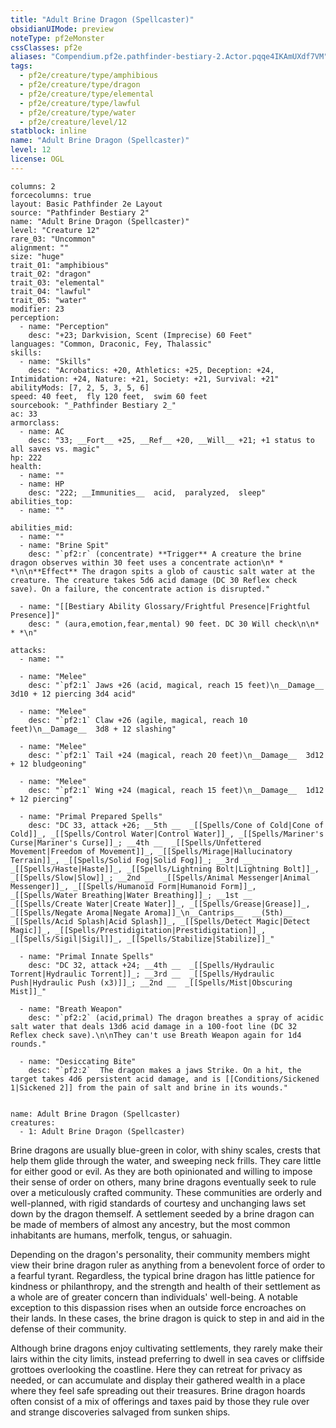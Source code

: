 ```yaml
---
title: "Adult Brine Dragon (Spellcaster)"
obsidianUIMode: preview
noteType: pf2eMonster
cssClasses: pf2e
aliases: "Compendium.pf2e.pathfinder-bestiary-2.Actor.pqqe4IKAmUXdf7VM" 
tags:
  - pf2e/creature/type/amphibious
  - pf2e/creature/type/dragon
  - pf2e/creature/type/elemental
  - pf2e/creature/type/lawful
  - pf2e/creature/type/water
  - pf2e/creature/level/12
statblock: inline
name: "Adult Brine Dragon (Spellcaster)"
level: 12
license: OGL
---
```


```statblock
columns: 2
forcecolumns: true
layout: Basic Pathfinder 2e Layout
source: "Pathfinder Bestiary 2"
name: "Adult Brine Dragon (Spellcaster)"
level: "Creature 12"
rare_03: "Uncommon"
alignment: ""
size: "huge"
trait_01: "amphibious"
trait_02: "dragon"
trait_03: "elemental"
trait_04: "lawful"
trait_05: "water"
modifier: 23
perception:
  - name: "Perception"
    desc: "+23; Darkvision, Scent (Imprecise) 60 Feet"
languages: "Common, Draconic, Fey, Thalassic"
skills:
  - name: "Skills"
    desc: "Acrobatics: +20, Athletics: +25, Deception: +24, Intimidation: +24, Nature: +21, Society: +21, Survival: +21"
abilityMods: [7, 2, 5, 3, 5, 6]
speed: 40 feet,  fly 120 feet,  swim 60 feet
sourcebook: "_Pathfinder Bestiary 2_"
ac: 33
armorclass:
  - name: AC
    desc: "33; __Fort__ +25, __Ref__ +20, __Will__ +21; +1 status to all saves vs. magic"
hp: 222
health:
  - name: ""
  - name: HP
    desc: "222; __Immunities__  acid,  paralyzed,  sleep"
abilities_top:
  - name: ""

abilities_mid:
  - name: ""
  - name: "Brine Spit"
    desc: "`pf2:r` (concentrate) **Trigger** A creature the brine dragon observes within 30 feet uses a concentrate action\n* * *\n\n**Effect** The dragon spits a glob of caustic salt water at the creature. The creature takes 5d6 acid damage (DC 30 Reflex check save). On a failure, the concentrate action is disrupted."

  - name: "[[Bestiary Ability Glossary/Frightful Presence|Frightful Presence]]"
    desc: " (aura,emotion,fear,mental) 90 feet. DC 30 Will check\n\n* * *\n"

attacks:
  - name: ""

  - name: "Melee"
    desc: "`pf2:1` Jaws +26 (acid, magical, reach 15 feet)\n__Damage__  3d10 + 12 piercing 3d4 acid"

  - name: "Melee"
    desc: "`pf2:1` Claw +26 (agile, magical, reach 10 feet)\n__Damage__  3d8 + 12 slashing"

  - name: "Melee"
    desc: "`pf2:1` Tail +24 (magical, reach 20 feet)\n__Damage__  3d12 + 12 bludgeoning"

  - name: "Melee"
    desc: "`pf2:1` Wing +24 (magical, reach 15 feet)\n__Damage__  1d12 + 12 piercing"

  - name: "Primal Prepared Spells"
    desc: "DC 33, attack +26; __5th __  _[[Spells/Cone of Cold|Cone of Cold]]_, _[[Spells/Control Water|Control Water]]_, _[[Spells/Mariner's Curse|Mariner's Curse]]_; __4th __  _[[Spells/Unfettered Movement|Freedom of Movement]]_, _[[Spells/Mirage|Hallucinatory Terrain]]_, _[[Spells/Solid Fog|Solid Fog]]_; __3rd __  _[[Spells/Haste|Haste]]_, _[[Spells/Lightning Bolt|Lightning Bolt]]_, _[[Spells/Slow|Slow]]_; __2nd __  _[[Spells/Animal Messenger|Animal Messenger]]_, _[[Spells/Humanoid Form|Humanoid Form]]_, _[[Spells/Water Breathing|Water Breathing]]_; __1st __  _[[Spells/Create Water|Create Water]]_, _[[Spells/Grease|Grease]]_, _[[Spells/Negate Aroma|Negate Aroma]]_\n__Cantrips__  __(5th)__ _[[Spells/Acid Splash|Acid Splash]]_, _[[Spells/Detect Magic|Detect Magic]]_, _[[Spells/Prestidigitation|Prestidigitation]]_, _[[Spells/Sigil|Sigil]]_, _[[Spells/Stabilize|Stabilize]]_"

  - name: "Primal Innate Spells"
    desc: "DC 32, attack +24; __4th __  _[[Spells/Hydraulic Torrent|Hydraulic Torrent]]_; __3rd __  _[[Spells/Hydraulic Push|Hydraulic Push (x3)]]_; __2nd __  _[[Spells/Mist|Obscuring Mist]]_"

  - name: "Breath Weapon"
    desc: "`pf2:2` (acid,primal) The dragon breathes a spray of acidic salt water that deals 13d6 acid damage in a 100-foot line (DC 32 Reflex check save).\n\nThey can't use Breath Weapon again for 1d4 rounds."

  - name: "Desiccating Bite"
    desc: "`pf2:2`  The dragon makes a jaws Strike. On a hit, the target takes 4d6 persistent acid damage, and is [[Conditions/Sickened 1|Sickened 2]] from the pain of salt and brine in its wounds."
 
```

```encounter-table
name: Adult Brine Dragon (Spellcaster)
creatures:
  - 1: Adult Brine Dragon (Spellcaster)
```



Brine dragons are usually blue-green in color, with shiny scales, crests that help them glide through the water, and sweeping neck frills. They care little for either good or evil. As they are both opinionated and willing to impose their sense of order on others, many brine dragons eventually seek to rule over a meticulously crafted community. These communities are orderly and well-planned, with rigid standards of courtesy and unchanging laws set down by the dragon themself. A settlement seeded by a brine dragon can be made of members of almost any ancestry, but the most common inhabitants are humans, merfolk, tengus, or sahuagin.

Depending on the dragon's personality, their community members might view their brine dragon ruler as anything from a benevolent force of order to a fearful tyrant. Regardless, the typical brine dragon has little patience for kindness or philanthropy, and the strength and health of their settlement as a whole are of greater concern than individuals' well-being. A notable exception to this dispassion rises when an outside force encroaches on their lands. In these cases, the brine dragon is quick to step in and aid in the defense of their community.

Although brine dragons enjoy cultivating settlements, they rarely make their lairs within the city limits, instead preferring to dwell in sea caves or cliffside grottoes overlooking the coastline. Here they can retreat for privacy as needed, or can accumulate and display their gathered wealth in a place where they feel safe spreading out their treasures. Brine dragon hoards often consist of a mix of offerings and taxes paid by those they rule over and strange discoveries salvaged from sunken ships.
